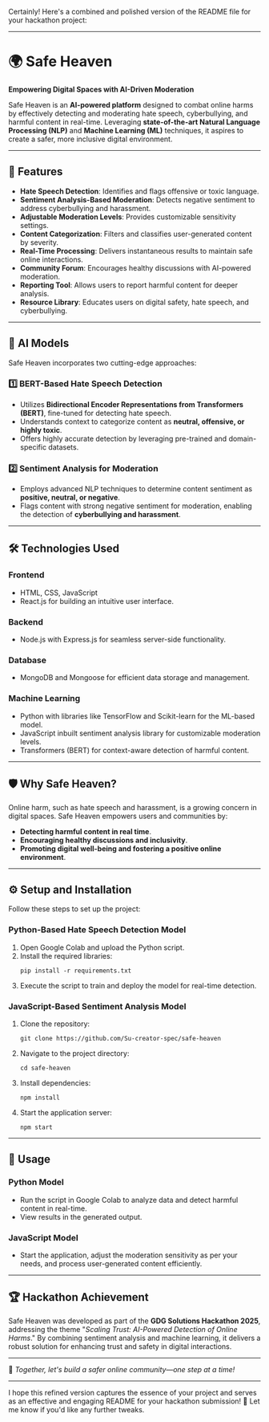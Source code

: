 Certainly! Here's a combined and polished version of the README file for your hackathon project:

---

# 🌍 Safe Heaven
**Empowering Digital Spaces with AI-Driven Moderation**

Safe Heaven is an **AI-powered platform** designed to combat online harms by effectively detecting and moderating hate speech, cyberbullying, and harmful content in real-time. Leveraging **state-of-the-art Natural Language Processing (NLP)** and **Machine Learning (ML)** techniques, it aspires to create a safer, more inclusive digital environment.

---

## 🚀 Features
- **Hate Speech Detection**: Identifies and flags offensive or toxic language.
- **Sentiment Analysis-Based Moderation**: Detects negative sentiment to address cyberbullying and harassment.
- **Adjustable Moderation Levels**: Provides customizable sensitivity settings.
- **Content Categorization**: Filters and classifies user-generated content by severity.
- **Real-Time Processing**: Delivers instantaneous results to maintain safe online interactions.
- **Community Forum**: Encourages healthy discussions with AI-powered moderation.
- **Reporting Tool**: Allows users to report harmful content for deeper analysis.
- **Resource Library**: Educates users on digital safety, hate speech, and cyberbullying.

---

## 🤖 AI Models
Safe Heaven incorporates two cutting-edge approaches:

### 1️⃣ **BERT-Based Hate Speech Detection**
- Utilizes **Bidirectional Encoder Representations from Transformers (BERT)**, fine-tuned for detecting hate speech.
- Understands context to categorize content as **neutral, offensive, or highly toxic**.
- Offers highly accurate detection by leveraging pre-trained and domain-specific datasets.

### 2️⃣ **Sentiment Analysis for Moderation**
- Employs advanced NLP techniques to determine content sentiment as **positive, neutral, or negative**.
- Flags content with strong negative sentiment for moderation, enabling the detection of **cyberbullying and harassment**.

---

## 🛠️ Technologies Used
### **Frontend**
- HTML, CSS, JavaScript
- React.js for building an intuitive user interface.

### **Backend**
- Node.js with Express.js for seamless server-side functionality.

### **Database**
- MongoDB and Mongoose for efficient data storage and management.

### **Machine Learning**
- Python with libraries like TensorFlow and Scikit-learn for the ML-based model.
- JavaScript inbuilt sentiment analysis library for customizable moderation levels.
- Transformers (BERT) for context-aware detection of harmful content.

---

## 🛡️ Why Safe Heaven?
Online harm, such as hate speech and harassment, is a growing concern in digital spaces. Safe Heaven empowers users and communities by:
- **Detecting harmful content in real time**.
- **Encouraging healthy discussions and inclusivity**.
- **Promoting digital well-being and fostering a positive online environment**.

---

## ⚙️ Setup and Installation
Follow these steps to set up the project:

### Python-Based Hate Speech Detection Model
1. Open Google Colab and upload the Python script.
2. Install the required libraries:
   ```
   pip install -r requirements.txt
   ```
3. Execute the script to train and deploy the model for real-time detection.

### JavaScript-Based Sentiment Analysis Model
1. Clone the repository:
   ```
   git clone https://github.com/Su-creator-spec/safe-heaven
   ```
2. Navigate to the project directory:
   ```
   cd safe-heaven
   ```
3. Install dependencies:
   ```
   npm install
   ```
4. Start the application server:
   ```
   npm start
   ```

---

## 🚀 Usage
### Python Model
- Run the script in Google Colab to analyze data and detect harmful content in real-time.
- View results in the generated output.

### JavaScript Model
- Start the application, adjust the moderation sensitivity as per your needs, and process user-generated content efficiently.

---

## 🏆 Hackathon Achievement
Safe Heaven was developed as part of the **GDG Solutions Hackathon 2025**, addressing the theme "*Scaling Trust: AI-Powered Detection of Online Harms*." By combining sentiment analysis and machine learning, it delivers a robust solution for enhancing trust and safety in digital interactions.

---

🎉 *Together, let's build a safer online community—one step at a time!*

---

I hope this refined version captures the essence of your project and serves as an effective and engaging README for your hackathon submission! 🚀 Let me know if you'd like any further tweaks.
